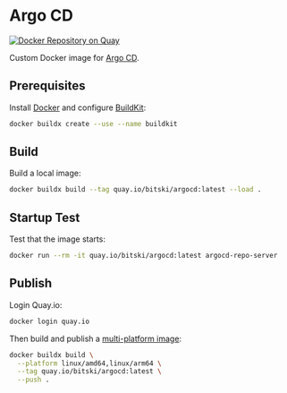 # Argo CD

[![Docker Repository on Quay](https://quay.io/repository/bitski/argocd/status "Docker Repository on Quay")](https://quay.io/repository/bitski/argocd)

Custom Docker image for [Argo CD][argocd].

## Prerequisites

Install [Docker][docker] and configure [BuildKit][buildkit]:

```sh
docker buildx create --use --name buildkit
```

## Build

Build a local image:

```sh
docker buildx build --tag quay.io/bitski/argocd:latest --load .
```

## Startup Test

Test that the image starts:

```sh
docker run --rm -it quay.io/bitski/argocd:latest argocd-repo-server
```

## Publish

Login Quay.io:

```sh
docker login quay.io
```

Then build and publish a [multi-platform image][docker-multiplatform]:

```sh
docker buildx build \
  --platform linux/amd64,linux/arm64 \
  --tag quay.io/bitski/argocd:latest \
  --push .
```

[argocd]: https://argocd-vault-plugin.readthedocs.io/en/stable/
[buildkit]: https://github.com/moby/buildkit
[docker-multiplatform]: https://docs.docker.com/build/buildx/multiplatform-images/
[docker]: https://www.docker.com/get-started/
